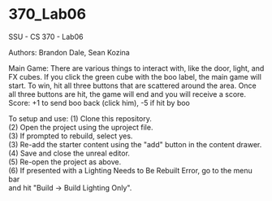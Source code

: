 # 370_Lab06
SSU - CS 370 - Lab06

Authors: Brandon Dale, Sean Kozina

Main Game: There are various things to interact with, like the door, light, and FX cubes. If you click the green cube with the boo label, the main game will start. To win, hit all three buttons that are scattered around the area. Once all three buttons are hit, the game will end and you will receive a score. Score: +1 to send boo back (click him), -5 if hit by boo

To setup and use: 
(1) Clone this repository.  
(2) Open the project using the uproject file.  
(3) If prompted to rebuild, select yes.  
(3) Re-add the starter content using the "add" button in the content drawer.  
(4) Save and close the unreal editor.  
(5) Re-open the project as above.  
(6) If presented with a Lighting Needs to Be Rebuilt Error, go to the menu bar  
    and hit "Build -> Build Lighting Only".  

